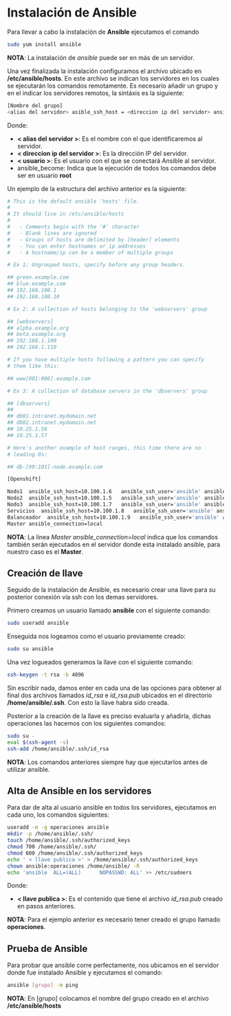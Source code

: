 # Instalación de Ansible
Para llevar a cabo la instalación de **Ansible** ejecutamos el comando
```bash
sudo yum install ansible
```
**NOTA**: La instalación de *ansible* puede ser en más de un servidor.

Una vez finalizada la instalación configuramos el archivo ubicado en **/etc/ansible/hosts**. En este archivo se indican los servidores en los cuales se ejecutarán los comandos remotamente.
Es necesario añadir un grupo y en el indicar los servidores remotos, la sintáxis es la siguiente:

```bash
[Nombre del grupo]
<alias del servidor> asible_ssh_host = <direccion ip del servidor> ansible_ssh_user = <usuario> ansible_become = true
```
Donde:
* **< alias del servidor >**: Es el nombre con el que identificaremos al servidor.
* **< direccion ip del servidor >**: Es la dirección IP del servidor.
* **< usuario >**: Es el usuario con el que se conectará Ansible al servidor.
* ansible_become: Indica que la ejecución de todos los comandos debe ser en usuario **root**

Un ejemplo de la estructura del archivo anterior es la siguiente:
```bash
# This is the default ansible 'hosts' file.
#
# It should live in /etc/ansible/hosts
#
#   - Comments begin with the '#' character
#   - Blank lines are ignored
#   - Groups of hosts are delimited by [header] elements
#   - You can enter hostnames or ip addresses
#   - A hostname/ip can be a member of multiple groups

# Ex 1: Ungrouped hosts, specify before any group headers.

## green.example.com
## blue.example.com
## 192.168.100.1
## 192.168.100.10

# Ex 2: A collection of hosts belonging to the 'webservers' group

## [webservers]
## alpha.example.org
## beta.example.org
## 192.168.1.100
## 192.168.1.110

# If you have multiple hosts following a pattern you can specify
# them like this:

## www[001:006].example.com

# Ex 3: A collection of database servers in the 'dbservers' group

## [dbservers]
## 
## db01.intranet.mydomain.net
## db02.intranet.mydomain.net
## 10.25.1.56
## 10.25.1.57

# Here's another example of host ranges, this time there are no
# leading 0s:

## db-[99:101]-node.example.com

[Openshift]

Nodo1  ansible_ssh_host=10.100.1.6   ansible_ssh_user='ansible' ansible_become=true
Nodo2  ansible_ssh_host=10.100.1.5   ansible_ssh_user='ansible' ansible_become=true
Nodo3  ansible_ssh_host=10.100.1.7   ansible_ssh_user='ansible' ansible_become=true
Servicios  ansible_ssh_host=10.100.1.8   ansible_ssh_user='ansible' ansible_become=true
Balanceador  ansible_ssh_host=10.100.1.9   ansible_ssh_user='ansible' ansible_become=true
Master ansible_connection=local
```
**NOTA**: La línea *Master ansible_connection=local* indica que los comandos también serán ejecutados en el servidor donde esta instalado ansible, para nuestro caso es el **Master**.

## Creación de llave
Seguido de la instalación de Ansible, es necesario crear una llave para su posterior conexión vía ssh con los demas servidores.

Primero creamos un usuario llamado **ansible** con el siguiente comando:
```bash
sudo useradd ansible
```
Enseguida nos logeamos como el usuario previamente creado:
```bash
sudo su ansible
```
Una vez logueados generamos la llave con el siguiente comando:
```bash
ssh-keygen -t rsa -b 4096
```
Sin escribir nada, damos enter en cada una de las opciones para obtener al final dos archivos llamados *id_rsa* e *id_rsa.pub* ubicados en el directorio **/home/ansible/.ssh**.
Con esto la llave habra sido creada.

Posterior a la creación de la llave es preciso evaluarla y añadirla, dichas operaciones las hacemos con los siguientes comandos:
```bash
sudo su -
eval $(ssh-agent -s)
ssh-add /home/ansible/.ssh/id_rsa
```
**NOTA**: Los comandos anteriores siempre hay que ejecutarlos antes de utilizar ansible.

## Alta de Ansible en los servidores
Para dar de alta al usuario ansible en todos los servidores, ejecutamos en cada uno, los comandos siguientes:
```bash
useradd -m -g operaciones ansible 
mkdir -p /home/ansible/.ssh/ 
touch /home/ansible/.ssh/authorized_keys
chmod 700 /home/ansible/.ssh/
chmod 600 /home/ansible/.ssh/authorized_keys 
echo ' < llave publica >' > /home/ansible/.ssh/authorized_keys
chown ansible:operaciones /home/ansible/ -R 
echo 'ansible  ALL=(ALL)      NOPASSWD: ALL' >> /etc/sudoers
```
Donde:
* **< llave publica >**: Es el contenido que tiene el archivo *id_rsa.pub* creado en pasos anteriores.

**NOTA**: Para el ejemplo anterior es necesario tener creado el grupo llamado **operaciones**.

## Prueba de Ansible
Para probar que ansible corre perfectamente, nos ubicamos en el servidor donde fue instalado Ansible y ejecutamos el comando:
```bash
ansible [grupo] -m ping
```
**NOTA**: En [grupo] colocamos el nombre del grupo creado en el archivo **/etc/ansible/hosts**
